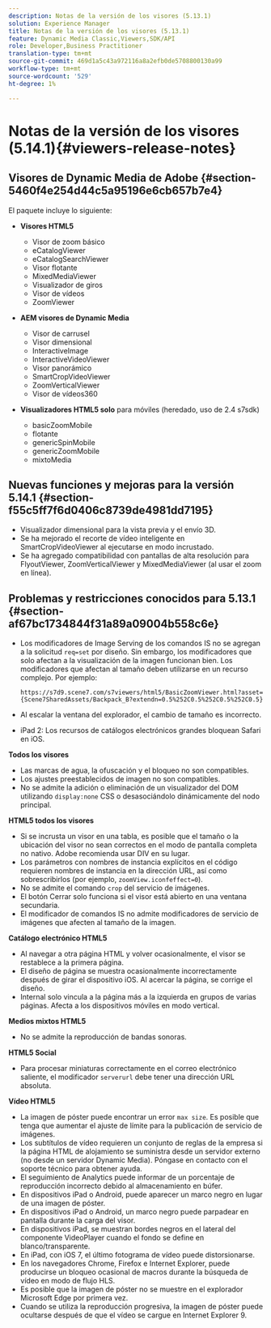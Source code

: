 ```yaml
---
description: Notas de la versión de los visores (5.13.1)
solution: Experience Manager
title: Notas de la versión de los visores (5.13.1)
feature: Dynamic Media Classic,Viewers,SDK/API
role: Developer,Business Practitioner
translation-type: tm+mt
source-git-commit: 469d1a5c43a972116a8a2efb0de5708800130a99
workflow-type: tm+mt
source-wordcount: '529'
ht-degree: 1%

---
```



# Notas de la versión de los visores (5.14.1){#viewers-release-notes}

## Visores de Dynamic Media de Adobe {#section-5460f4e254d44c5a95196e6cb657b7e4}

El paquete incluye lo siguiente:

* **Visores HTML5**

   * Visor de zoom básico
   * eCatalogViewer
   * eCatalogSearchViewer
   * Visor flotante
   * MixedMediaViewer
   * Visualizador de giros
   * Visor de vídeos
   * ZoomViewer

* **AEM visores de Dynamic Media**

   * Visor de carrusel
   * Visor dimensional
   * InteractiveImage
   * InteractiveVideoViewer
   * Visor panorámico
   * SmartCropVideoViewer
   * ZoomVerticalViewer
   * Visor de vídeos360

* **Visualizadores HTML5 solo**  para móviles (heredado, uso de 2.4 s7sdk)

   * basicZoomMobile
   * flotante
   * genericSpinMobile
   * genericZoomMobile
   * mixtoMedia

## Nuevas funciones y mejoras para la versión 5.14.1 {#section-f55c5ff7f6d0406c8739de4981dd7195}

* Visualizador dimensional para la vista previa y el envío 3D.
* Se ha mejorado el recorte de vídeo inteligente en SmartCropVideoViewer al ejecutarse en modo incrustado.
* Se ha agregado compatibilidad con pantallas de alta resolución para FlyoutViewer, ZoomVerticalViewer y MixedMediaViewer (al usar el zoom en línea).

## Problemas y restricciones conocidos para 5.13.1 {#section-af67bc1734844f31a89a09004b558c6e}

* Los modificadores de Image Serving de los comandos IS no se agregan a la solicitud `req=set` por diseño. Sin embargo, los modificadores que solo afectan a la visualización de la imagen funcionan bien. Los modificadores que afectan al tamaño deben utilizarse en un recurso complejo. Por ejemplo:

   `https://s7d9.scene7.com/s7viewers/html5/BasicZoomViewer.html?asset= {Scene7SharedAssets/Backpack_B?extendn=0.5%252C0.5%252C0.5%252C0.5}`

* Al escalar la ventana del explorador, el cambio de tamaño es incorrecto.
* iPad 2: Los recursos de catálogos electrónicos grandes bloquean Safari en iOS.

**Todos los visores**

* Las marcas de agua, la ofuscación y el bloqueo no son compatibles.
* Los ajustes preestablecidos de imagen no son compatibles.
* No se admite la adición o eliminación de un visualizador del DOM utilizando `display:none` CSS o desasociándolo dinámicamente del nodo principal.

**HTML5 todos los visores**

* Si se incrusta un visor en una tabla, es posible que el tamaño o la ubicación del visor no sean correctos en el modo de pantalla completa no nativo. Adobe recomienda usar DIV en su lugar.
* Los parámetros con nombres de instancia explícitos en el código requieren nombres de instancia en la dirección URL, así como sobrescribirlos (por ejemplo, `zoomView.iconfeffect=0`).
* No se admite el comando `crop` del servicio de imágenes.
* El botón Cerrar solo funciona si el visor está abierto en una ventana secundaria.
* El modificador de comandos IS no admite modificadores de servicio de imágenes que afecten al tamaño de la imagen.

**Catálogo electrónico HTML5**

* Al navegar a otra página HTML y volver ocasionalmente, el visor se restablece a la primera página.
* El diseño de página se muestra ocasionalmente incorrectamente después de girar el dispositivo iOS. Al acercar la página, se corrige el diseño.
* Internal solo vincula a la página más a la izquierda en grupos de varias páginas. Afecta a los dispositivos móviles en modo vertical.

**Medios mixtos HTML5**

* No se admite la reproducción de bandas sonoras.

**HTML5 Social**

* Para procesar miniaturas correctamente en el correo electrónico saliente, el modificador `serverurl` debe tener una dirección URL absoluta.

**Vídeo HTML5**

* La imagen de póster puede encontrar un error `max size`. Es posible que tenga que aumentar el ajuste de límite para la publicación de servicio de imágenes.
* Los subtítulos de vídeo requieren un conjunto de reglas de la empresa si la página HTML de alojamiento se suministra desde un servidor externo (no desde un servidor Dynamic Media). Póngase en contacto con el soporte técnico para obtener ayuda.
* El seguimiento de Analytics puede informar de un porcentaje de reproducción incorrecto debido al almacenamiento en búfer.
* En dispositivos iPad o Android, puede aparecer un marco negro en lugar de una imagen de póster.
* En dispositivos iPad o Android, un marco negro puede parpadear en pantalla durante la carga del visor.
* En dispositivos iPad, se muestran bordes negros en el lateral del componente VideoPlayer cuando el fondo se define en blanco/transparente.
* En iPad, con iOS 7, el último fotograma de vídeo puede distorsionarse.
* En los navegadores Chrome, Firefox e Internet Explorer, puede producirse un bloqueo ocasional de macros durante la búsqueda de vídeo en modo de flujo HLS.
* Es posible que la imagen de póster no se muestre en el explorador Microsoft Edge por primera vez.
* Cuando se utiliza la reproducción progresiva, la imagen de póster puede ocultarse después de que el vídeo se cargue en Internet Explorer 9.
